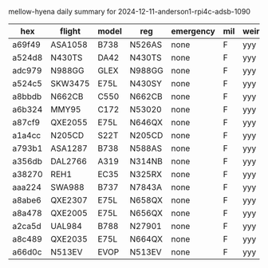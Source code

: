 mellow-hyena daily summary for 2024-12-11-anderson1-rpi4c-adsb-1090

|hex|flight|model|reg|emergency|mil|weirdo|
|--|--|--|--|--|--|--|
|a69f49|ASA1058|B738|N526AS|none|F|yyy|
|a524d8|N430TS|DA42|N430TS|none|F|yyy|
|adc979|N988GG|GLEX|N988GG|none|F|yyy|
|a524c5|SKW3475|E75L|N430SY|none|F|yyy|
|a8bbdb|N662CB|C550|N662CB|none|F|yyy|
|a6b324|MMY95|C172|N53020|none|F|yyy|
|a87cf9|QXE2055|E75L|N646QX|none|F|yyy|
|a1a4cc|N205CD|S22T|N205CD|none|F|yyy|
|a793b1|ASA1287|B738|N588AS|none|F|yyy|
|a356db|DAL2766|A319|N314NB|none|F|yyy|
|a38270|REH1|EC35|N325RX|none|F|yyy|
|aaa224|SWA988|B737|N7843A|none|F|yyy|
|a8abe6|QXE2307|E75L|N658QX|none|F|yyy|
|a8a478|QXE2005|E75L|N656QX|none|F|yyy|
|a2ca5d|UAL984|B788|N27901|none|F|yyy|
|a8c489|QXE2035|E75L|N664QX|none|F|yyy|
|a66d0c|N513EV|EVOP|N513EV|none|F|yyy|
